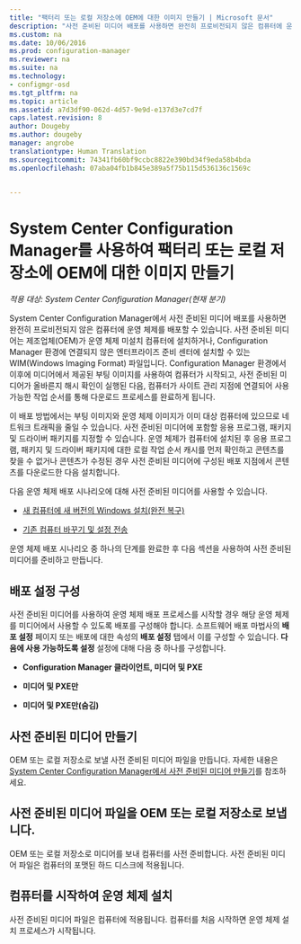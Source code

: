 ```yaml
---
title: "팩터리 또는 로컬 저장소에 OEM에 대한 이미지 만들기 | Microsoft 문서"
description: "사전 준비된 미디어 배포를 사용하면 완전히 프로비전되지 않은 컴퓨터에 운영 체제를 배포하는 동안 네트워크 트래픽을 줄일 수 있습니다."
ms.custom: na
ms.date: 10/06/2016
ms.prod: configuration-manager
ms.reviewer: na
ms.suite: na
ms.technology:
- configmgr-osd
ms.tgt_pltfrm: na
ms.topic: article
ms.assetid: a7d3df90-062d-4d57-9e9d-e137d3e7cd7f
caps.latest.revision: 8
author: Dougeby
ms.author: dougeby
manager: angrobe
translationtype: Human Translation
ms.sourcegitcommit: 74341fb60bf9ccbc8822e390bd34f9eda58b4bda
ms.openlocfilehash: 07aba04fb1b845e389a5f75b115d536136c1569c


---
```

# <a name="create-an-image-for-an-oem-in-factory-or-a-local-depot-with-system-center-configuration-manager"></a>System Center Configuration Manager를 사용하여 팩터리 또는 로컬 저장소에 OEM에 대한 이미지 만들기

*적용 대상: System Center Configuration Manager(현재 분기)*

System Center Configuration Manager에서 사전 준비된 미디어 배포를 사용하면 완전히 프로비전되지 않은 컴퓨터에 운영 체제를 배포할 수 있습니다. 사전 준비된 미디어는 제조업체(OEM)가 운영 체제 미설치 컴퓨터에 설치하거나, Configuration Manager 환경에 연결되지 않은 엔터프라이즈 준비 센터에 설치할 수 있는 WIM(Windows Imaging Format) 파일입니다. Configuration Manager 환경에서 이후에 미디어에서 제공된 부팅 이미지를 사용하여 컴퓨터가 시작되고, 사전 준비된 미디어가 올바른지 해시 확인이 실행된 다음, 컴퓨터가 사이트 관리 지점에 연결되어 사용 가능한 작업 순서를 통해 다운로드 프로세스를 완료하게 됩니다.


이 배포 방법에서는 부팅 이미지와 운영 체제 이미지가 이미 대상 컴퓨터에 있으므로 네트워크 트래픽을 줄일 수 있습니다. 사전 준비된 미디어에 포함할 응용 프로그램, 패키지 및 드라이버 패키지를 지정할 수 있습니다. 운영 체제가 컴퓨터에 설치된 후 응용 프로그램, 패키지 및 드라이버 패키지에 대한 로컬 작업 순서 캐시를 먼저 확인하고 콘텐츠를 찾을 수 없거나 콘텐츠가 수정된 경우 사전 준비된 미디어에 구성된 배포 지점에서 콘텐츠를 다운로드한 다음 설치합니다.  

 다음 운영 체제 배포 시나리오에 대해 사전 준비된 미디어를 사용할 수 있습니다.  

-   [새 컴퓨터에 새 버전의 Windows 설치(완전 복구)](install-new-windows-version-new-computer-bare-metal.md)  

-   [기존 컴퓨터 바꾸기 및 설정 전송](replace-an-existing-computer-and-transfer-settings.md)  

 운영 체제 배포 시나리오 중 하나의 단계를 완료한 후 다음 섹션을 사용하여 사전 준비된 미디어를 준비하고 만듭니다.  

## <a name="configure-deployment-settings"></a>배포 설정 구성  
 사전 준비된 미디어를 사용하여 운영 체제 배포 프로세스를 시작할 경우 해당 운영 체제를 미디어에서 사용할 수 있도록 배포를 구성해야 합니다. 소프트웨어 배포 마법사의 **배포 설정** 페이지 또는 배포에 대한 속성의 **배포 설정** 탭에서 이를 구성할 수 있습니다.  **다음에 사용 가능하도록 설정** 설정에 대해 다음 중 하나를 구성합니다.  

-   **Configuration Manager 클라이언트, 미디어 및 PXE**  

-   **미디어 및 PXE만**  

-   **미디어 및 PXE만(숨김)**  

## <a name="create-the-prestaged-media"></a>사전 준비된 미디어 만들기  
 OEM 또는 로컬 저장소로 보낼 사전 준비된 미디어 파일을 만듭니다. 자세한 내용은 [System Center Configuration Manager에서 사전 준비된 미디어 만들기](create-prestaged-media.md)를 참조하세요.  

## <a name="send-the-prestaged-media-file-to-the-oem-or-local-depot"></a>사전 준비된 미디어 파일을 OEM 또는 로컬 저장소로 보냅니다.  
 OEM 또는 로컬 저장소로 미디어를 보내 컴퓨터를 사전 준비합니다. 사전 준비된 미디어 파일은 컴퓨터의 포맷된 하드 디스크에 적용됩니다.  

## <a name="start-the-computer-to-install-the-operating-system"></a>컴퓨터를 시작하여 운영 체제 설치  
 사전 준비된 미디어 파일은 컴퓨터에 적용됩니다. 컴퓨터를 처음 시작하면 운영 체제 설치 프로세스가 시작됩니다.  



<!--HONumber=Dec16_HO3-->


